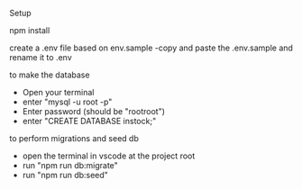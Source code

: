 Setup

npm install

create a .env file based on env.sample
-copy and paste the .env.sample and rename it to .env

to make the database

- Open your terminal
- enter "mysql -u root -p"
- Enter password (should be "rootroot")
- enter "CREATE DATABASE instock;"

to perform migrations and seed db

- open the terminal in vscode at the project root
- run "npm run db:migrate"
- run "npm run db:seed"
